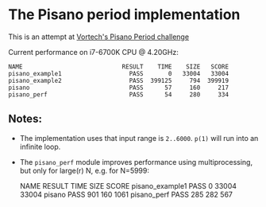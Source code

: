 The Pisano period implementation
================================

This is an attempt at [Vortech's Pisano Period challenge](https://github.com/vortechbv/pi-day-2023)

Current performance on i7-6700K CPU @ 4.20GHz:

    NAME                            RESULT    TIME    SIZE   SCORE
    pisano_example1                   PASS       0   33004   33004
    pisano_example2                   PASS  399125     794  399919
    pisano                            PASS      57     160     217
    pisano_perf                       PASS      54     280     334


Notes:
------

- The implementation uses that input range is `2..6000`. `p(1)` will run into an infinite loop.
- The `pisano_perf` module improves performance using multiprocessing, but only for large(r) N, e.g. for N=5999:

    NAME                            RESULT    TIME    SIZE   SCORE
    pisano_example1                   PASS       0   33004   33004
    pisano                            PASS     901     160    1061
    pisano_perf                       PASS     285     282     567
